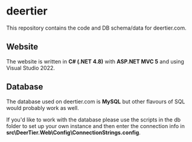 # deertier

This repository contains the code and DB schema/data for deertier.com.

## Website

The website is written in **C# (.NET 4.8)** with **ASP.NET MVC 5** and using Visual Studio 2022.

## Database

The database used on deertier.com is **MySQL** but other flavours of SQL would probably work as well.

If you'd like to work with the database please use the scripts in the db folder to set up your own instance and then enter the connection
info in **src\DeerTier.Web\Config\ConnectionStrings.config**.
